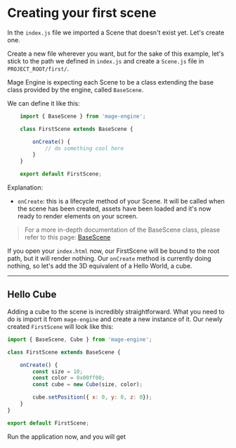 # Creating your first scene

In the `index.js` file we imported a Scene that doesn't exist yet. Let's create one.

Create a new file wherever you want, but for the sake of this example, let's stick to the path we defined in `index.js` and create a `Scene.js` file in `PROJECT_ROOT/first/`.

Mage Engine is expecting each Scene to be a class extending the base class provided by the engine, called `BaseScene`.

We can define it like this:

```js
    import { BaseScene } from 'mage-engine';

    class FirstScene extends BaseScene {

        onCreate() {
            // do something cool here
        }
    }

    export default FirstScene;
```

Explanation:

- `onCreate`: this is a lifecycle method of your Scene. It will be called when the scene has been created, assets have been loaded and it's now ready to render elements on your screen.

> For a more in-depth documentation of the BaseScene class, please refer to this page: [BaseScene](/)

If you open your `index.html` now, our FirstScene will be bound to the root path, but it will render nothing. Our `onCreate` method is currently doing nothing, so let's add the 3D equivalent of a Hello World, a cube.

---

## Hello Cube

Adding a cube to the scene is incredibly straightforward. What you need to do is import it from `mage-engine` and create a new instance of it. Our newly created `FirstScene` will look like this:

```js
import { BaseScene, Cube } from 'mage-engine';

class FirstScene extends BaseScene {

    onCreate() {
        const size = 10;
        const color = 0x00ff00;
        const cube = new Cube(size, color);

        cube.setPosition({ x: 0, y: 0, z: 0});
    }
}

export default FirstScene;
```

Run the application now, and you will get 